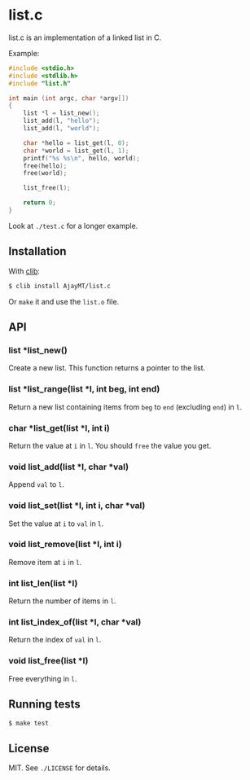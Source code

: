 
# list.c
list.c is an implementation of a linked list in C.

Example:

```c
#include <stdio.h>
#include <stdlib.h>
#include "list.h"

int main (int argc, char *argv[])
{
    list *l = list_new();
    list_add(l, "hello");
    list_add(l, "world");

    char *hello = list_get(l, 0);
    char *world = list_get(l, 1);
    printf("%s %s\n", hello, world);
    free(hello);
    free(world);

    list_free(l);

    return 0;
}
```

Look at `./test.c` for a longer example.

## Installation
With [clib](http://github.com/clibs/clib):

```sh
$ clib install AjayMT/list.c
```

Or `make` it and use the `list.o` file.

## API
### list *list_new()
Create a new list. This function returns a pointer to the list.

### list *list_range(list *l, int beg, int end)
Return a new list containing items from `beg` to `end` (excluding `end`) in `l`.

### char *list_get(list *l, int i)
Return the value at `i` in `l`. You should `free` the value you get.

### void list_add(list *l, char *val)
Append `val` to `l`.

### void list_set(list *l, int i, char *val)
Set the value at `i` to `val` in `l`.

### void list_remove(list *l, int i)
Remove item at `i` in `l`.

### int list_len(list *l)
Return the number of items in `l`.

### int list_index_of(list *l, char *val)
Return the index of `val` in `l`.

### void list_free(list *l)
Free everything in `l`.

## Running tests

```sh
$ make test
```

## License
MIT. See `./LICENSE` for details.

